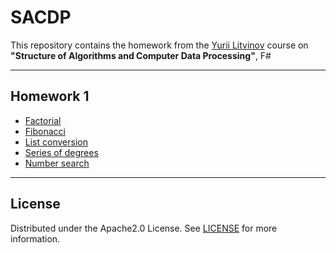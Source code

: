 # SACDP 
This repository contains the homework from the [Yurii Litvinov](https://github.com/yurii-litvinov) course on **"Structure of Algorithms and Computer Data Processing"**, F#

---
## Homework 1
- [Factorial](https://github.com/egor-shishkarev/SACDP/tree/Homework1/Homework1/Factorial)
- [Fibonacci](https://github.com/egor-shishkarev/SACDP/tree/Homework1/Homework1/Fibonacci)
- [List conversion](https://github.com/egor-shishkarev/SACDP/tree/Homework1/Homework1/ListConversion)
- [Series of degrees](https://github.com/egor-shishkarev/SACDP/tree/Homework1/Homework1/DegreeSeries)
- [Number search](https://github.com/egor-shishkarev/SACDP/tree/Homework1/Homework1/SearchNumber)
---
## License
Distributed under the Apache2.0 License. See [LICENSE](https://github.com/egor-shishkarev/SACDP/blob/main/LICENSE) for more information.
